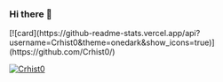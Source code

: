 ### Hi there 👋
<div>
[![card](https://github-readme-stats.vercel.app/api?username=Crhist0&theme=onedark&show_icons=true)](https://github.com/Crhist0/)

[![Crhist0](https://github-readme-stats.vercel.app/api/top-langs/?username=Crhist0&hide=html&layout=compact=true&theme=onedark)](https://github.com/Crhist0/)
</div>
<!--
**Crhist0/Crhist0** is a ✨ _special_ ✨ repository because its `README.md` (this file) appears on your GitHub profile.

Here are some ideas to get you started:

- 🔭 I’m currently working on ...
- 🌱 I’m currently learning ...
- 👯 I’m looking to collaborate on ...
- 🤔 I’m looking for help with ...
- 💬 Ask me about ...
- 📫 How to reach me: ...
- 😄 Pronouns: ...
- ⚡ Fun fact: ...
-->
